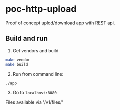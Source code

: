# poc-http-upload
Proof of concept uplod/download app with REST api.

## Build and run

1. Get vendors and build
```bash
make vendor
make build
```
2. Run from command line:
```bash
./app
```
3. Go to `localhost:8080`

Files available via '/v1/files/<filename>'
